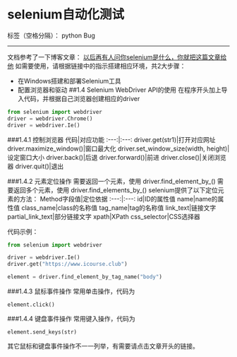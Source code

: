 ﻿# selenium自动化测试

标签（空格分隔）： python Bug

---

文档参考了一下博客文章：
[以后再有人问你selenium是什么，你就把这篇文章给他](https://blog.csdn.net/TestingGDR/article/details/81950593)
如需要使用，请根据链接中的指示搭建相应环境，共2大步骤：
- 在Windows搭建和部署Selenium工具
- 配置浏览器和驱动
##1.4 Selenium WebDriver API的使用
在程序开头加上导入代码，并根据自己浏览器创建相应的driver
```python
from selenium import webdriver
driver = webdriver.Chrome()
driver = webdriver.Ie()
```
###1.4.1 控制浏览器
代码|对应功能
:---:|:---:
driver.get(str1)|打开对应网址
driver.maximize_window()|窗口最大化
driver.set_window_size(width, height)|设定窗口大小
driver.back()|后退
driver.forward()|前进
driver.close()|关闭浏览器
driver.quit()|退出

###1.4.2 元素定位操作
需要返回一个元素，使用
driver.find_element_by_<Method>(<Parameter>)
需要返回多个元素，使用
driver.find_elements_by_<Method>(<Parameter>)
selenium提供了以下定位元素的方法：
Method字段值|定位依据
:---:|:---:
id|ID的属性值
name|name的属性值
class_name|class的名称值
tag_name|tag的名称值
link_text|链接文字
partial_link_text|部分链接文字
xpath|XPath
css_selector|CSS选择器

代码示例：
```python
from selenium import webdriver

driver = webdriver.Ie()
driver.get("https://www.icourse.club")

element = driver.find_element_by_tag_name("body")
```

###1.4.3 鼠标事件操作
常用单击操作，代码为
```
element.click()
```
###1.4.4 键盘事件操作
常用键入操作，代码为
```
element.send_keys(str)
```
其它鼠标和键盘事件操作不一一列举，有需要请点击文章开头的链接。
